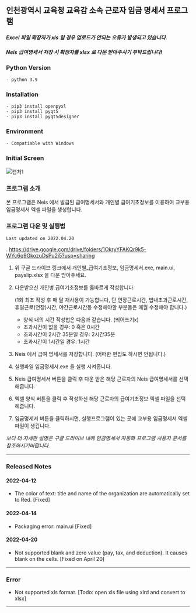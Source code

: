 ## 인천광역시 교육청 교육감 소속 근로자 임금 명세서 프로그램
#### *Excel 파일 확장자가 xls 일 경우 업로드가 안되는 오류가 발생되고 있습니다.*
#### *Neis 급여명세서 저장 시 확장자를 xlsx 로 다운 받아주시기 부탁드립니다!*

### Python Version
    - python 3.9

### Installation
    - pip3 install openpyxl
    - pip3 install pyqt5
    - pip3 install pyqt5designer

### Environment
    - Compatiable with Windows

### Initial Screen

![캡처1](https://user-images.githubusercontent.com/34816905/163906633-655e39c0-205b-4544-878b-43f19d66dcea.PNG)


### 프로그램 소개
본 프로그램은 Neis 에서 발급된 급여명세서와 개인별 급여기초정보를 이용하여
교부용 임금명세서 엑셀 파일을 생성합니다.


### 프로그램 다운 및 실행법

    Last updated on 2022.04.20

.
    https://drive.google.com/drive/folders/1OkryYFAKQr9k5-WYc6q9GkozuDsPu2i5?usp=sharing
    

1. 위 구글 드라이브 링크에서 개인별_급여기초정보, 임금명세서.exe, main.ui, payslip.xlsx 을 다운 받아주세요.


2. 다운받으신 개인병 급여기초정보를 옳바르게 작성합니다.

    (1회 최초 작성 후 매 달 재사용이 가능합니다, 단 연장근로시간, 법내초과근로시간, 휴일근로(연장)시간, 야간근로시간등 수정해야할 부분들은 매월 수정해야 합니다.)
    

    - 양식 내의 시간 작성법은 다음과 같습니다. (띄어쓰기x)
    - 초과시간이 없을 경우: 0 혹은 0시간
    - 초과시간이 2시간 35분일 경우: 2시간35분
    - 초과시간이 1시간일 경우: 1시간


3. Neis 에서 급여 명세서를 저장합니다. (어떠한 편집도 하시면 안됩니다.)


4. 실행파일 임금명세서.exe 을 실행 시켜줍니다.


5. Neis 급여명세서 버튼을 클릭 후 다운 받은 해당 근로자의 Neis 급여명세서를 선택해줍니다.


6. 엑셀 양식 버튼을 클릭 후 작성하신 해당 근로자의 급여기초정보 엑셀 파일을 선택해줍니다.


7. 임금명세서 버튼을 클릭하시면, 실행프로그램이 있는 곳에 교부용 임금명세서 엑셀 파일이 생깁니다.


*보다 더 자세한 설명은 구글 드라이브 내에 임금명세서 자동화 프로그램 사용자 문서를 참조하시기바랍니다.*

---
### Released Notes
#### 2022-04-12
- The color of text: title and name of the organization are automatically set to Red. [Fixed]
#### 2022-04-14
- Packaging error: main.ui [Fixed]
#### 2022-04-20
- Not supported blank and zero value (pay, tax, and deduction). It causes blank on the cells. [Fixed on April 20]
---
### Error
- Not supported xls format. [Todo: open xls file using xlrd and convert to xlsx]
---
